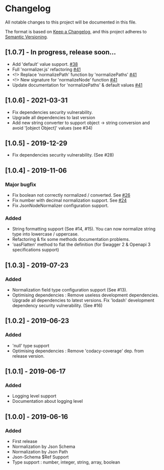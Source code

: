 # Changelog
All notable changes to this project will be documented in this file.

The format is based on [Keep a Changelog](https://keepachangelog.com/en/1.0.0/),
and this project adheres to [Semantic Versioning](https://semver.org/spec/v2.0.0.html).

## [1.0.7] - In progress, release soon...
- Add 'default' value support. [#38](https://github.com/benjamin-allion/json-node-normalizer/issues/38)
- Full 'normalizer.js' refactoring [#41](https://github.com/benjamin-allion/json-node-normalizer/issues/41)
- <!> Replace 'normalizePath' function by 'normalizePaths' [#41](https://github.com/benjamin-allion/json-node-normalizer/issues/41)
- <!> New signature for 'normalizeNode' function [#41](https://github.com/benjamin-allion/json-node-normalizer/issues/41)
- Update documentation for 'normalizePaths' & default values [#41](https://github.com/benjamin-allion/json-node-normalizer/issues/41)

## [1.0.6] - 2021-03-31
- Fix dependencies security vulnerability.
- Upgrade all dependencies to last version
- Add new string converter to support object -> string conversion and avoid '[object Object]' values (see #34)

## [1.0.5] - 2019-12-29
- Fix dependencies security vulnerability. (See #28)

## [1.0.4] - 2019-11-06

### Major bugfix
- Fix boolean not correctly normalized / converted. 
  See [#26](https://github.com/benjamin-allion/json-node-normalizer/issues/26)
- Fix number with decimal normalization support. See [#24](https://github.com/benjamin-allion/json-node-normalizer/issues/24)
- Fix JsonNodeNormalizer configuration support.

### Added
- String formatting support (See #14, #15).
  You can now normalize string type into lowercase / uppercase.
- Refactoring & fix some methods documentation problems.
- 'oasFlatten' method to flat the definition (for Swagger 2 & Openapi 3 specifications support)

## [1.0.3] - 2019-07-23
### Added
- Normalization field type configuration support (See #13).
- Optimising dependencies :
  Remove useless development dependencies.
  Upgrade all dependencies to latest versions.
  Fix 'lodash' development dependency security vulnerability. (See #16)

## [1.0.2] - 2019-06-23
### Added
- 'null' type support
- Optimising dependencies :
  Remove 'codacy-coverage' dep. from release version.

## [1.0.1] - 2019-06-17
### Added
- Logging level support
- Documentation about logging level

## [1.0.0] - 2019-06-16
### Added
- First release
- Normalization by Json Schema
- Normalization by Json Path
- Json-Schema $Ref Support
- Type support : number, integer, string, array, boolean
